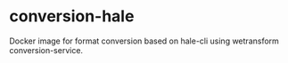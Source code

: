 conversion-hale
===============

Docker image for format conversion based on hale-cli using wetransform conversion-service.
